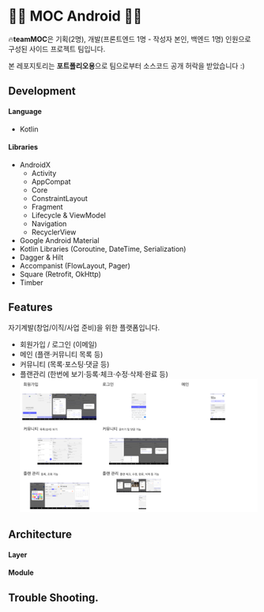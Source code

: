 # 🚧🚧 MOC Android 🚧🚧

🔥**teamMOC**은 기획(2명), 개발(프론트엔드 1명 - 작성자 본인, 백엔드 1명) 인원으로 구성된 사이드 프로젝트 팀입니다.

본 레포지토리는 **포트폴리오용**으로 팀으로부터 소스코드 공개 허락을 받았습니다 :)

## Development

#### Language

- Kotlin

#### Libraries

- AndroidX
  - Activity
  - AppCompat
  - Core
  - ConstraintLayout
  - Fragment
  - Lifecycle & ViewModel
  - Navigation
  - RecyclerView
- Google Android Material
- Kotlin Libraries (Coroutine, DateTime, Serialization)
- Dagger & Hilt
- Accompanist (FlowLayout, Pager)
- Square (Retrofit, OkHttp)
- Timber  

## Features
자기계발(창업/이직/사업 준비)을 위한 플랫폼입니다.
- 회원가입 / 로그인 (이메일)
- 메인 (플랜·커뮤니티 목록 등)
- 커뮤니티 (목록·포스팅·댓글 등)
- 플랜관리 (한번에 보기·등록·체크·수정·삭제·완료 등)
![MOC Features](/android/images/moc-features.png)


## Architecture

#### Layer

#### Module

## Trouble Shooting.
